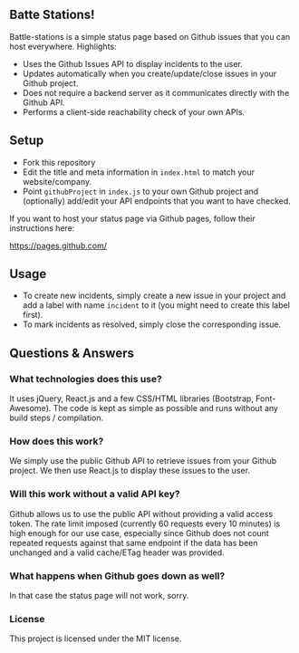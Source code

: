 ## Batte Stations!

Battle-stations is a simple status page based on Github issues that you can host everywhere.
Highlights:

* Uses the Github Issues API to display incidents to the user.
* Updates automatically when you create/update/close issues in your Github project.
* Does not require a backend server as it communicates directly with the Github API.
* Performs a client-side reachability check of your own APIs.

## Setup

* Fork this repository
* Edit the title and meta information in `index.html` to match your website/company.
* Point `githubProject` in `index.js` to your own Github project and
  (optionally) add/edit your API endpoints that you want to have checked.

If you want to host your status page via Github pages, follow their instructions here:

https://pages.github.com/

## Usage

* To create new incidents, simply create a new issue in your project and add
  a label with name `incident` to it (you might need to create this label first).
* To mark incidents as resolved, simply close the corresponding issue.

## Questions & Answers

### What technologies does this use?

It uses jQuery, React.js and a few CSS/HTML libraries (Bootstrap, Font-Awesome).
The code is kept as simple as possible and runs without any build steps / compilation.

### How does this work?

We simply use the public Github API to retrieve issues from your Github project.
We then use React.js to display these issues to the user.

### Will this work without a valid API key?

Github allows us to use the public API without providing a valid access token.
The rate limit imposed (currently 60 requests every 10 minutes) is high enough
for our use case, especially since Github does not count repeated requests
against that same endpoint if the data has been unchanged and a valid cache/ETag
header was provided.

### What happens when Github goes down as well?

In that case the status page will not work, sorry.

### License

This project is licensed under the MIT license.